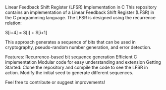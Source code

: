 Linear Feedback Shift Register (LFSR) Implementation in C
This repository contains an implementation of a Linear Feedback Shift Register (LFSR) in the C programming language. The LFSR is designed using the recurrence relation:

S[i+4] = S[i] + S[i+1]

This approach generates a sequence of bits that can be used in cryptography, pseudo-random number generation, and error detection.

Features:
Recurrence-based bit sequence generation
Efficient C implementation
Modular code for easy understanding and extension
Getting Started:
Clone the repository and compile the code to see the LFSR in action. Modify the initial seed to generate different sequences.

Feel free to contribute or suggest improvements!
